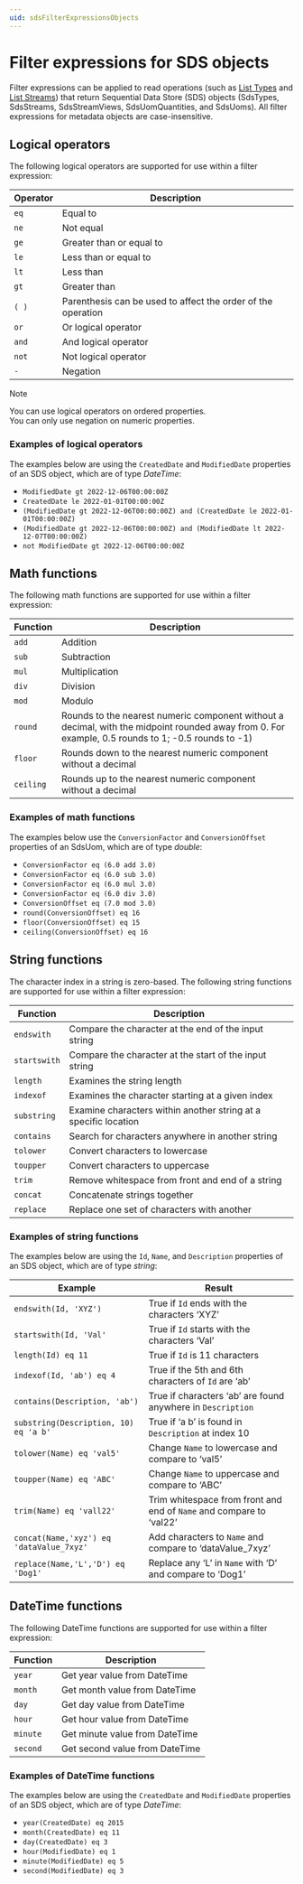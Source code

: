 ```yaml
---
uid: sdsFilterExpressionsObjects
---
```


# Filter expressions for SDS objects

Filter expressions can be applied to read operations (such as [List Types](xref:sds-types#list-types) and [List Streams](xref:sds-streams#list-streams)) that return Sequential Data Store (SDS) objects (SdsTypes, SdsStreams, SdsStreamViews, SdsUomQuantities, and SdsUoms). All filter expressions for metadata objects are case-insensitive.

## Logical operators

The following logical operators are supported for use within a filter expression:

| Operator | Description                                                  |
| -------- | ------------------------------------------------------------ |
| `eq`     | Equal to                                                     |
| `ne`     | Not equal                                                    |
| `ge`     | Greater than or equal to                                     |
| `le`     | Less than or equal to                                        |
| `lt`     | Less than                                                    |
| `gt`     | Greater than                                                 |
| `( )`    | Parenthesis can be used to affect the order of the operation |
| `or`     | Or logical operator                                          |
| `and`    | And logical operator                                         |
| `not`    | Not logical operator                                         |
| `-`      | Negation                                                     |

> [!NOTE]
>
> You can use logical operators on ordered properties.  
> You can only use negation on numeric properties.

### Examples of logical operators

The examples below are using the `CreatedDate` and `ModifiedDate` properties of an SDS object, which are of type _DateTime_:

- `ModifiedDate gt 2022-12-06T00:00:00Z`
- `CreatedDate le 2022-01-01T00:00:00Z`
- `(ModifiedDate gt 2022-12-06T00:00:00Z) and (CreatedDate le 2022-01-01T00:00:00Z)`
- `(ModifiedDate gt 2022-12-06T00:00:00Z) and (ModifiedDate lt 2022-12-07T00:00:00Z)`
- `not ModifiedDate gt 2022-12-06T00:00:00Z`

## Math functions

The following math functions are supported for use within a filter expression:

| Function | Description |
| --- | --- |
| `add` | Addition |
| `sub` | Subtraction |
| `mul` | Multiplication |
| `div` | Division |
| `mod` | Modulo |
| `round` | Rounds to the nearest numeric component without a decimal, with the midpoint rounded away from 0. For example, 0.5 rounds to 1; -0.5 rounds to -1) |
| `floor` | Rounds down to the nearest numeric component without a decimal |
| `ceiling` | Rounds up to the nearest numeric component without a decimal |

### Examples of math functions

The examples below use the `ConversionFactor` and `ConversionOffset` properties of an SdsUom, which are of type _double_:

- `ConversionFactor eq (6.0 add 3.0)`
- `ConversionFactor eq (6.0 sub 3.0)`
- `ConversionFactor eq (6.0 mul 3.0)`
- `ConversionFactor eq (6.0 div 3.0)`
- `ConversionOffset eq (7.0 mod 3.0)`
- `round(ConversionOffset) eq 16`
- `floor(ConversionOffset) eq 15`
- `ceiling(ConversionOffset) eq 16`

## String functions

The character index in a string is zero-based. The following string functions are supported for use within a filter expression:

| Function | Description |
| --- | --- |
| `endswith` | Compare the character at the end of the input string |
| `startswith` | Compare the character at the start of the input string |
| `length` | Examines the string length |
| `indexof` | Examines the character starting at a given index |
| `substring` | Examine characters within another string at a specific location |
| `contains` | Search for characters anywhere in another string |
| `tolower` | Convert characters to lowercase |
| `toupper` | Convert characters to uppercase |
| `trim` | Remove whitespace from front and end of a string |
| `concat` | Concatenate strings together |
| `replace` | Replace one set of characters with another |

### Examples of string functions

The examples below are using the `Id`, `Name`, and `Description` properties of an SDS object, which are of type _string_:

| Example | Result |
| --- | --- |
| `endswith(Id, 'XYZ')` | True if `Id` ends with the characters ‘XYZ’ |
| `startswith(Id, 'Val'` | True if `Id` starts with the characters ‘Val’ |
| `length(Id) eq 11` | True if `Id` is 11 characters |
| `indexof(Id, 'ab') eq 4` | True if the 5th and 6th characters of `Id` are ‘ab’ |
| `contains(Description, 'ab')` | True if characters ‘ab’ are found anywhere in `Description` |
| `substring(Description, 10) eq 'a b'` | True if ‘a b’ is found in `Description` at index 10 |
| `tolower(Name) eq 'val5'` | Change `Name` to lowercase and compare to ‘val5’ |
| `toupper(Name) eq 'ABC'` | Change `Name` to uppercase and compare to ‘ABC’ |
| `trim(Name) eq 'vall22'` | Trim whitespace from front and end of `Name` and compare to ‘val22’ |
| `concat(Name,'xyz') eq 'dataValue_7xyz'` | Add characters to `Name` and compare to ‘dataValue_7xyz’ |
| `replace(Name,'L','D') eq 'Dog1'` | Replace any ‘L’ in `Name` with ‘D’ and compare to ‘Dog1’ |

## DateTime functions

The following DateTime functions are supported for use within a filter expression:

| Function | Description                    |
| -------- | ------------------------------ |
| `year`   | Get year value from DateTime   |
| `month`  | Get month value from DateTime  |
| `day`    | Get day value from DateTime    |
| `hour`   | Get hour value from DateTime   |
| `minute` | Get minute value from DateTime |
| `second` | Get second value from DateTime |

### Examples of DateTime functions

The examples below are using the `CreatedDate` and `ModifiedDate` properties of an SDS object, which are of type _DateTime_:

- `year(CreatedDate) eq 2015`
- `month(CreatedDate) eq 11`
- `day(CreatedDate) eq 3`
- `hour(ModifiedDate) eq 1`
- `minute(ModifiedDate) eq 5`
- `second(ModifiedDate) eq 3`
